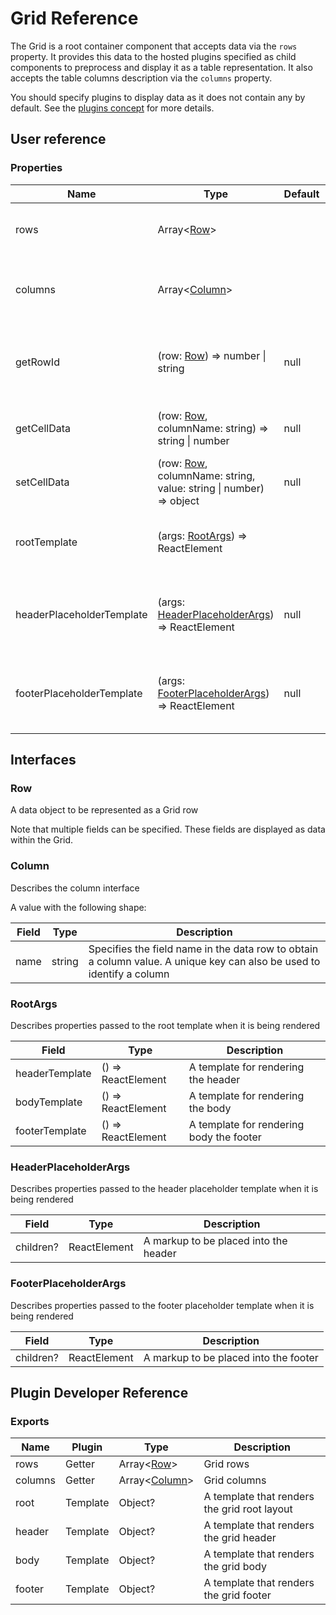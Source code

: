 # Grid Reference

The Grid is a root container component that accepts data via the `rows` property. It provides this data to the hosted plugins specified as child components to preprocess and display it as a table representation. It also accepts the table columns description via the `columns` property.

You should specify plugins to display data as it does not contain any by default. See the [plugins concept](../README.md#plugins-overview) for more details.

## User reference

### Properties

Name | Type | Default | Description
-----|------|---------|------------
rows | Array&lt;[Row](#row)&gt; | | Specifies rows with data to be rendered
columns | Array&lt;[Column](#column)&gt; | | Specifies row fields to be rendered as columns
getRowId | (row: [Row](#row)) => number &#124; string | null | Specifies the function used to get a unique row identifier
getCellData | (row: [Row](#row), columnName: string) => string &#124; number | null | Specifies the function used to get a cell data
setCellData | (row: [Row](#row), columnName: string, value: string &#124; number) => object | null | Specifies the function used to set a cell data
rootTemplate | (args: [RootArgs](#root-args)) => ReactElement | | Renders a root layout using the specified parameters
headerPlaceholderTemplate | (args: [HeaderPlaceholderArgs](#header-placeholder-args)) => ReactElement | null | Renders a heading placeholder using the specified parameters
footerPlaceholderTemplate | (args: [FooterPlaceholderArgs](#footer-placeholder-args)) => ReactElement | null | Renders a footer placeholder using the specified parameters

## Interfaces

### Row

A data object to be represented as a Grid row

Note that multiple fields can be specified. These fields are displayed as data within the Grid.

### Column

Describes the column interface

A value with the following shape:

Field | Type | Description
------|------|------------
name | string | Specifies the field name in the data row to obtain a column value. A unique key can also be used to identify a column

### <a name="root-args"></a>RootArgs

Describes properties passed to the root template when it is being rendered

Field | Type | Description
------|------|------------
headerTemplate | () => ReactElement | A template for rendering the header
bodyTemplate | () => ReactElement | A template for rendering the body
footerTemplate | () => ReactElement | A template for rendering body the footer

### <a name="header-placeholder-args"></a>HeaderPlaceholderArgs

Describes properties passed to the header placeholder template when it is being rendered

Field | Type | Description
------|------|------------
children? | ReactElement | A markup to be placed into the header

### <a name="footer-placeholder-args"></a>FooterPlaceholderArgs

Describes properties passed to the footer placeholder template when it is being rendered

Field | Type | Description
------|------|------------
children? | ReactElement | A markup to be placed into the footer

## Plugin Developer Reference

### Exports

Name | Plugin | Type | Description
-----|--------|------|------------
rows | Getter | Array&lt;[Row](#row)&gt; | Grid rows
columns | Getter | Array&lt;[Column](#column)&gt; | Grid columns
root | Template | Object? | A template that renders the grid root layout
header | Template | Object? | A template that renders the grid header
body | Template | Object? | A template that renders the grid body
footer | Template | Object? | A template that renders the grid footer

